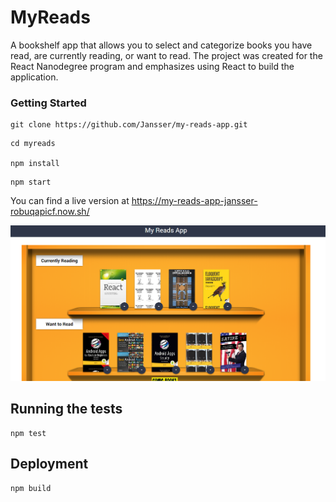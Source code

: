 # MyReads

A bookshelf app that allows you to select and categorize books you have read, are currently reading, or want to read. The project was created for the React Nanodegree program
and emphasizes using React to build the application.  


### Getting Started

```
git clone https://github.com/Jansser/my-reads-app.git
```

```
cd myreads

npm install
```

```
npm start
```
You can find a live version at https://my-reads-app-jansser-robuqapicf.now.sh/

![alt text](screenshots/app_screen.png "Main page")

## Running the tests

```
npm test
```

## Deployment

```
npm build
```